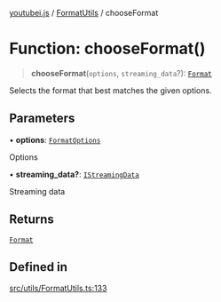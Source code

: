 [youtubei.js](../../../README.md) / [FormatUtils](../README.md) / chooseFormat

# Function: chooseFormat()

> **chooseFormat**(`options`, `streaming_data`?): [`Format`](../../Misc/classes/Format.md)

Selects the format that best matches the given options.

## Parameters

• **options**: [`FormatOptions`](../../Types/interfaces/FormatOptions.md)

Options

• **streaming\_data?**: [`IStreamingData`](../../APIResponseTypes/interfaces/IStreamingData.md)

Streaming data

## Returns

[`Format`](../../Misc/classes/Format.md)

## Defined in

[src/utils/FormatUtils.ts:133](https://github.com/LuanRT/YouTube.js/blob/305a398158a6cac82e6ef288fed4bf1661c89d52/src/utils/FormatUtils.ts#L133)
